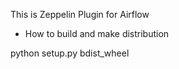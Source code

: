 This is Zeppelin Plugin for Airflow

* How to build and make distribution

python setup.py bdist_wheel
